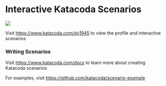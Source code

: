 # Interactive Katacoda Scenarios

[![](http://shields.katacoda.com/katacoda/dy1945/count.svg)](https://www.katacoda.com/dy1945 "Get your profile on Katacoda.com")

Visit https://www.katacoda.com/dy1945 to view the profile and interactive scenarios

### Writing Scenarios
Visit https://www.katacoda.com/docs to learn more about creating Katacoda scenarios

For examples, visit https://github.com/katacoda/scenario-example
